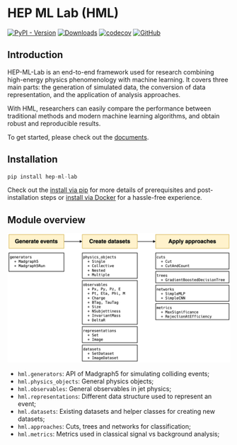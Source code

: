 # HEP ML Lab (HML)
[![PyPI - Version](https://img.shields.io/pypi/v/hep-ml-lab)](https://pypi.org/project/hep-ml-lab/)
[![Downloads](https://static.pepy.tech/badge/hep-ml-lab)](https://pepy.tech/project/hep-ml-lab)
[![codecov](https://codecov.io/gh/Star9daisy/hep-ml-lab/branch/main/graph/badge.svg?token=6VWJi5ct6c)](https://app.codecov.io/gh/Star9daisy/hep-ml-lab)
[![GitHub](https://img.shields.io/github/license/star9daisy/hep-ml-lab)](https://github.com/Star9daisy/hep-ml-lab/blob/main/LICENSE)

## Introduction
HEP-ML-Lab is an end-to-end framework used for research combining high-energy
physics phenomenology with machine learning. It covers three main parts: the
generation of simulated data, the conversion of data representation, and the
application of analysis approaches.

With HML, researchers can easily compare the performance between traditional
methods and modern machine learning algorithms, and obtain robust and
reproducible results.

To get started, please check out the [documents](https://star9daisy.github.io/hep-ml-lab/).

## Installation
```python
pip install hep-ml-lab
```

Check out the [install via pip](install/pip.md) for more details of prerequisites and post-installation steps or [install via Docker](install/docker.md) for a hassle-free experience.

## Module overview

![module_overview](images/hml_modules.png)

- `hml.generators`: API of Madgraph5 for simulating colliding events;
- `hml.physics_objects`: General physics objects;
- `hml.observables`: General observables in jet physics;
- `hml.representations`: Different data structure used to represent an event;
- `hml.datasets`: Existing datasets and helper classes for creating new datasets;
- `hml.approaches`: Cuts, trees and networks for classification;
- `hml.metrics`: Metrics used in classical signal vs background analysis;
